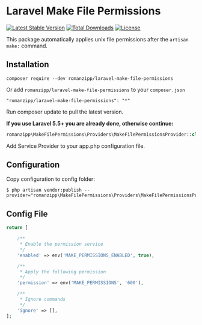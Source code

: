 # Laravel Make File Permissions

[![Latest Stable Version](https://poser.pugx.org/romanzipp/laravel-make-file-permissions/version)](https://packagist.org/packages/romanzipp/laravel-make-file-permissions)
[![Total Downloads](https://poser.pugx.org/romanzipp/laravel-make-file-permissions/downloads)](https://packagist.org/packages/romanzipp/laravel-make-file-permissions)
[![License](https://poser.pugx.org/romanzipp/laravel-make-file-permissions/license)](https://packagist.org/packages/romanzipp/laravel-make-file-permissions)

This package automatically applies unix file permissions after the `artisan make:` command.

## Installation

```
composer require --dev romanzipp/laravel-make-file-permissions
```

Or add `romanzipp/laravel-make-file-permissions` to your `composer.json`

```
"romanzipp/laravel-make-file-permissions": "*"
```

Run composer update to pull the latest version.

**If you use Laravel 5.5+ you are already done, otherwise continue:**

```php
romanzipp\MakeFilePermissions\Providers\MakeFilePermissionsProvider::class,
```

Add Service Provider to your app.php configuration file.

## Configuration

Copy configuration to config folder:

```
$ php artisan vendor:publish --provider="romanzipp\MakeFilePermissions\Providers\MakeFilePermissionsProvider"
```

## Config File

```php
return [

    /**
     * Enable the permission service
     */
    'enabled' => env('MAKE_PERMISSIONS_ENABLED', true),

    /**
     * Apply the following permission
     */
    'permission' => env('MAKE_PERMISSIONS', '600'),

    /**
     * Ignore commands
     */
    'ignore' => [],
];
```
